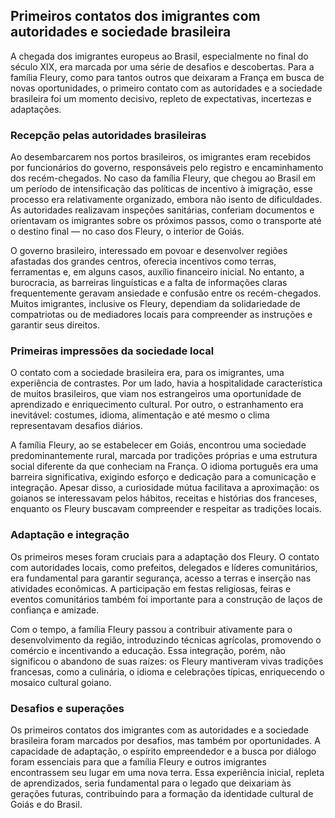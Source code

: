 ## Primeiros contatos dos imigrantes com autoridades e sociedade brasileira

A chegada dos imigrantes europeus ao Brasil, especialmente no final do século XIX, era marcada por uma série de desafios e descobertas. Para a família Fleury, como para tantos outros que deixaram a França em busca de novas oportunidades, o primeiro contato com as autoridades e a sociedade brasileira foi um momento decisivo, repleto de expectativas, incertezas e adaptações.

### Recepção pelas autoridades brasileiras

Ao desembarcarem nos portos brasileiros, os imigrantes eram recebidos por funcionários do governo, responsáveis pelo registro e encaminhamento dos recém-chegados. No caso da família Fleury, que chegou ao Brasil em um período de intensificação das políticas de incentivo à imigração, esse processo era relativamente organizado, embora não isento de dificuldades. As autoridades realizavam inspeções sanitárias, conferiam documentos e orientavam os imigrantes sobre os próximos passos, como o transporte até o destino final — no caso dos Fleury, o interior de Goiás.

O governo brasileiro, interessado em povoar e desenvolver regiões afastadas dos grandes centros, oferecia incentivos como terras, ferramentas e, em alguns casos, auxílio financeiro inicial. No entanto, a burocracia, as barreiras linguísticas e a falta de informações claras frequentemente geravam ansiedade e confusão entre os recém-chegados. Muitos imigrantes, inclusive os Fleury, dependiam da solidariedade de compatriotas ou de mediadores locais para compreender as instruções e garantir seus direitos.

### Primeiras impressões da sociedade local

O contato com a sociedade brasileira era, para os imigrantes, uma experiência de contrastes. Por um lado, havia a hospitalidade característica de muitos brasileiros, que viam nos estrangeiros uma oportunidade de aprendizado e enriquecimento cultural. Por outro, o estranhamento era inevitável: costumes, idioma, alimentação e até mesmo o clima representavam desafios diários.

A família Fleury, ao se estabelecer em Goiás, encontrou uma sociedade predominantemente rural, marcada por tradições próprias e uma estrutura social diferente da que conheciam na França. O idioma português era uma barreira significativa, exigindo esforço e dedicação para a comunicação e integração. Apesar disso, a curiosidade mútua facilitava a aproximação: os goianos se interessavam pelos hábitos, receitas e histórias dos franceses, enquanto os Fleury buscavam compreender e respeitar as tradições locais.

### Adaptação e integração

Os primeiros meses foram cruciais para a adaptação dos Fleury. O contato com autoridades locais, como prefeitos, delegados e líderes comunitários, era fundamental para garantir segurança, acesso a terras e inserção nas atividades econômicas. A participação em festas religiosas, feiras e eventos comunitários também foi importante para a construção de laços de confiança e amizade.

Com o tempo, a família Fleury passou a contribuir ativamente para o desenvolvimento da região, introduzindo técnicas agrícolas, promovendo o comércio e incentivando a educação. Essa integração, porém, não significou o abandono de suas raízes: os Fleury mantiveram vivas tradições francesas, como a culinária, o idioma e celebrações típicas, enriquecendo o mosaico cultural goiano.

### Desafios e superações

Os primeiros contatos dos imigrantes com as autoridades e a sociedade brasileira foram marcados por desafios, mas também por oportunidades. A capacidade de adaptação, o espírito empreendedor e a busca por diálogo foram essenciais para que a família Fleury e outros imigrantes encontrassem seu lugar em uma nova terra. Essa experiência inicial, repleta de aprendizados, seria fundamental para o legado que deixariam às gerações futuras, contribuindo para a formação da identidade cultural de Goiás e do Brasil.